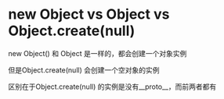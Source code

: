 # new Object vs Object vs Object.create\(null\)

new Object\(\) 和 Object 是一样的，都会创建一个对象实例

但是Object.create\(null\) 会创建一个空对象的实例

区别在于Object.create\(null\) 的实例是没有\_\_proto\_\_，而前两者都有

